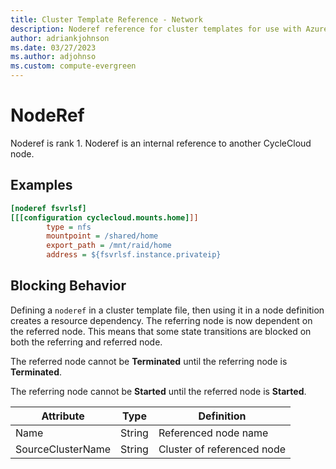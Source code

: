 ```yaml
---
title: Cluster Template Reference - Network
description: Noderef reference for cluster templates for use with Azure CycleCloud
author: adriankjohnson
ms.date: 03/27/2023
ms.author: adjohnso
ms.custom: compute-evergreen
---
```

# NodeRef

Noderef is rank 1.  Noderef is an internal reference to another CycleCloud node.

## Examples

```ini
[noderef fsvrlsf]
[[[configuration cyclecloud.mounts.home]]]
        type = nfs
        mountpoint = /shared/home
        export_path = /mnt/raid/home
        address = ${fsvrlsf.instance.privateip}
```

## Blocking Behavior

Defining a `noderef` in a cluster template file, then using it in a node definition creates a resource dependency. The referring node is now
dependent on the referred node.  This means that some state transitions are blocked on both the referring and referred node.

The referred node cannot be **Terminated** until the referring node is **Terminated**.

The referring node cannot be **Started** until the referred node is **Started**.

Attribute | Type | Definition
------ | ----- | ----------
Name | String | Referenced node name
SourceClusterName | String | Cluster of referenced node
